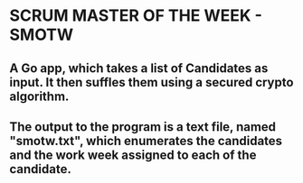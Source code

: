 # SCRUM MASTER OF THE WEEK - SMOTW

## A Go app, which takes a list of Candidates as input. It then suffles them using a secured crypto algorithm.
## The output to the program is a text file, named "smotw.txt", which enumerates the candidates and the work week assigned to each of the candidate.